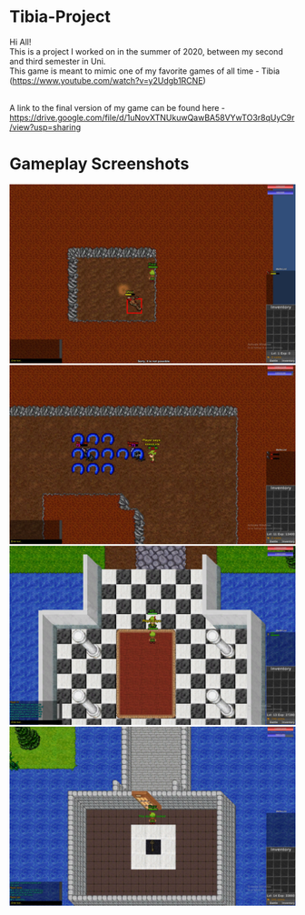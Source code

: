 # Tibia-Project
Hi All!<br />
This is a project I worked on in the summer of 2020, between my second and third semester in Uni.<br />
This game is meant to mimic one of my favorite games of all time - Tibia (https://www.youtube.com/watch?v=y2Udgb1RCNE)<br /><br />



A link to the final version of my game can be found here - https://drive.google.com/file/d/1uNovXTNUkuwQawBA58VYwTO3r8qUyC9r/view?usp=sharing<br />

# Gameplay Screenshots
![alt text](https://github.com/diamlior/Tibia-Project/blob/master/Assets/Screenshots/Tibia_Screenshot1.jpg)<br />
![alt text](https://github.com/diamlior/Tibia-Project/blob/master/Assets/Screenshots/Tibia_Screenshot2.jpg)<br />
![alt text](https://github.com/diamlior/Tibia-Project/blob/master/Assets/Screenshots/Tibia_Screenshot3.jpg)<br />
![alt text](https://github.com/diamlior/Tibia-Project/blob/master/Assets/Screenshots/Tibia_Screenshot4.jpg)<br />

